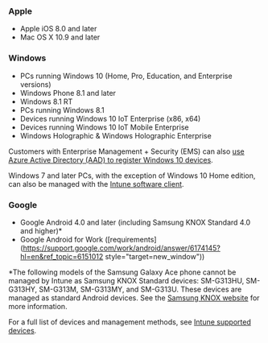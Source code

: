 

### Apple
  - Apple iOS 8.0 and later
  - Mac OS X 10.9 and later

### Windows
  - PCs running Windows 10 (Home, Pro, Education, and Enterprise versions)
  - Windows Phone 8.1 and later
  - Windows 8.1 RT
  - PCs running Windows 8.1
  - Devices running Windows 10 IoT Enterprise (x86, x64)
  - Devices running Windows 10 IoT Mobile Enterprise
  - Windows Holographic & Windows Holographic Enterprise

  Customers with Enterprise Management + Security  (EMS) can also [use Azure Active Directory (AAD) to register Windows 10 devices](/intune-classic/deploy-use/set-up-windows-device-management-with-microsoft-intune#azure-active-directory-enrollment).

  Windows 7 and later PCs, with the exception of Windows 10 Home edition, can also be managed with the [Intune software client](/intune-classic/deploy-use/manage-windows-pcs-with-microsoft-intune).

### Google
- Google Android 4.0 and later (including Samsung KNOX Standard 4.0 and higher)*
- Google Android for Work ([requirements](https://support.google.com/work/android/answer/6174145?hl=en&ref_topic=6151012 style="target=new_window"))

*The following models of the Samsung Galaxy Ace phone cannot be managed by Intune as Samsung KNOX Standard devices: SM-G313HU, SM-G313HY, SM-G313M, SM-G313MY, and SM-G313U. These devices are managed as standard Android devices. See the [Samsung KNOX website](https://www.samsungknox.com/en) for more information.

For a full list of devices and management methods, see [Intune supported devices](/intune-classic/get-started/what-to-know-before-you-start-microsoft-intune#intune-supported-devices).
